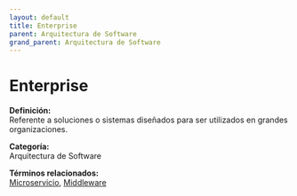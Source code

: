 ```yaml
---
layout: default
title: Enterprise
parent: Arquitectura de Software
grand_parent: Arquitectura de Software
---
```


# Enterprise

**Definición:**  
Referente a soluciones o sistemas diseñados para ser utilizados en grandes organizaciones.

**Categoría:**  
Arquitectura de Software  

  


**Términos relacionados:**  
[Microservicio](https://maleniski.github.io/diccionario-angl-tec-mx/docs/arquitectura-de-software/microservicio.html), [Middleware](https://maleniski.github.io/diccionario-angl-tec-mx/docs/arquitectura-de-software/middleware.html)
